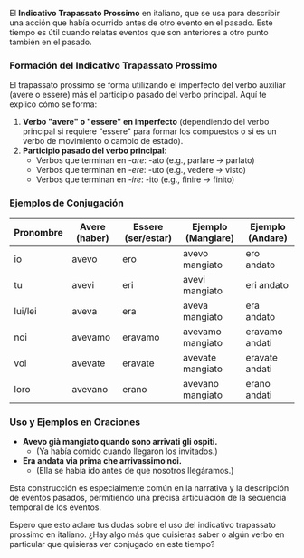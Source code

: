 El **Indicativo Trapassato Prossimo** en italiano, que se usa para describir una acción que había ocurrido antes de otro evento en el pasado. Este tiempo es útil cuando relatas eventos que son anteriores a otro punto también en el pasado.

### Formación del Indicativo Trapassato Prossimo

El trapassato prossimo se forma utilizando el imperfecto del verbo auxiliar (avere o essere) más el participio pasado del verbo principal. Aquí te explico cómo se forma:

1. **Verbo "avere" o "essere" en imperfecto** (dependiendo del verbo principal si requiere "essere" para formar los compuestos o si es un verbo de movimiento o cambio de estado).
2. **Participio pasado del verbo principal**:
   - Verbos que terminan en *-are*: -ato (e.g., parlare → parlato)
   - Verbos que terminan en *-ere*: -uto (e.g., vedere → visto)
   - Verbos que terminan en *-ire*: -ito (e.g., finire → finito)

### Ejemplos de Conjugación

| Pronombre | Avere (haber) | Essere (ser/estar) | Ejemplo (Mangiare) | Ejemplo (Andare) |
|-----------|---------------|--------------------|-------------------|------------------|
| io        | avevo         | ero               | avevo mangiato    | ero andato       |
| tu        | avevi         | eri               | avevi mangiato    | eri andato       |
| lui/lei   | aveva         | era               | aveva mangiato    | era andato       |
| noi       | avevamo       | eravamo           | avevamo mangiato  | eravamo andati   |
| voi       | avevate       | eravate           | avevate mangiato  | eravate andati   |
| loro      | avevano       | erano             | avevano mangiato  | erano andati     |

### Uso y Ejemplos en Oraciones

- **Avevo già mangiato quando sono arrivati gli ospiti.**
  - (Ya había comido cuando llegaron los invitados.)
- **Era andata via prima che arrivassimo noi.**
  - (Ella se había ido antes de que nosotros llegáramos.)

Esta construcción es especialmente común en la narrativa y la descripción de eventos pasados, permitiendo una precisa articulación de la secuencia temporal de los eventos.

Espero que esto aclare tus dudas sobre el uso del indicativo trapassato prossimo en italiano. ¿Hay algo más que quisieras saber o algún verbo en particular que quisieras ver conjugado en este tiempo?